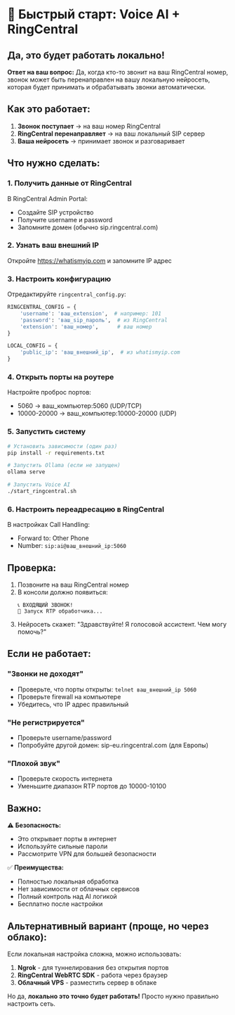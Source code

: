 # 🚀 Быстрый старт: Voice AI + RingCentral

## Да, это будет работать локально!

**Ответ на ваш вопрос:** Да, когда кто-то звонит на ваш RingCentral номер, звонок может быть перенаправлен на вашу локальную нейросеть, которая будет принимать и обрабатывать звонки автоматически.

## Как это работает:

1. **Звонок поступает** → на ваш номер RingCentral
2. **RingCentral перенаправляет** → на ваш локальный SIP сервер
3. **Ваша нейросеть** → принимает звонок и разговаривает

## Что нужно сделать:

### 1. Получить данные от RingCentral

В RingCentral Admin Portal:
- Создайте SIP устройство
- Получите username и password
- Запомните домен (обычно sip.ringcentral.com)

### 2. Узнать ваш внешний IP

Откройте https://whatismyip.com и запомните IP адрес

### 3. Настроить конфигурацию

Отредактируйте `ringcentral_config.py`:
```python
RINGCENTRAL_CONFIG = {
    'username': 'ваш_extension',  # например: 101
    'password': 'ваш_sip_пароль',  # из RingCentral
    'extension': 'ваш_номер',      # ваш номер
}

LOCAL_CONFIG = {
    'public_ip': 'ваш_внешний_ip',  # из whatismyip.com
}
```

### 4. Открыть порты на роутере

Настройте проброс портов:
- 5060 → ваш_компьютер:5060 (UDP/TCP)
- 10000-20000 → ваш_компьютер:10000-20000 (UDP)

### 5. Запустить систему

```bash
# Установить зависимости (один раз)
pip install -r requirements.txt

# Запустить Ollama (если не запущен)
ollama serve

# Запустить Voice AI
./start_ringcentral.sh
```

### 6. Настроить переадресацию в RingCentral

В настройках Call Handling:
- Forward to: Other Phone
- Number: `sip:ai@ваш_внешний_ip:5060`

## Проверка:

1. Позвоните на ваш RingCentral номер
2. В консоли должно появиться:
   ```
   📞 ВХОДЯЩИЙ ЗВОНОК!
   🎤 Запуск RTP обработчика...
   ```
3. Нейросеть скажет: "Здравствуйте! Я голосовой ассистент. Чем могу помочь?"

## Если не работает:

### "Звонки не доходят"
- Проверьте, что порты открыты: `telnet ваш_внешний_ip 5060`
- Проверьте firewall на компьютере
- Убедитесь, что IP адрес правильный

### "Не регистрируется"
- Проверьте username/password
- Попробуйте другой домен: sip-eu.ringcentral.com (для Европы)

### "Плохой звук"
- Проверьте скорость интернета
- Уменьшите диапазон RTP портов до 10000-10100

## Важно:

⚠️ **Безопасность:**
- Это открывает порты в интернет
- Используйте сильные пароли
- Рассмотрите VPN для большей безопасности

✅ **Преимущества:**
- Полностью локальная обработка
- Нет зависимости от облачных сервисов
- Полный контроль над AI логикой
- Бесплатно после настройки

## Альтернативный вариант (проще, но через облако):

Если локальная настройка сложна, можно использовать:
1. **Ngrok** - для туннелирования без открытия портов
2. **RingCentral WebRTC SDK** - работа через браузер
3. **Облачный VPS** - разместить сервер в облаке

Но да, **локально это точно будет работать!** Просто нужно правильно настроить сеть.